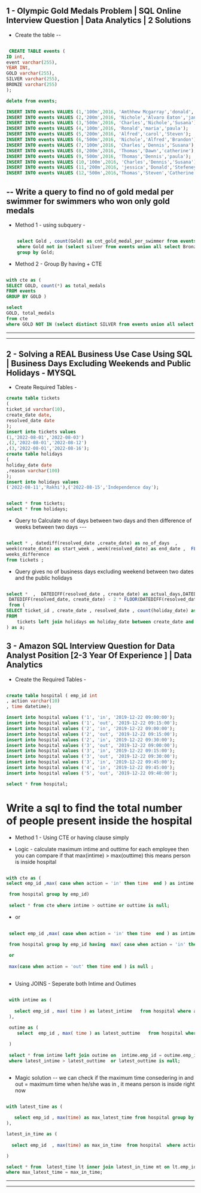 ## 1 - Olympic Gold Medals Problem | SQL Online Interview Question | Data Analytics | 2 Solutions


* Create the table -- 

```sql

 CREATE TABLE events (
ID int,
event varchar(255),
YEAR INt,
GOLD varchar(255),
SILVER varchar(255),
BRONZE varchar(255)
);

delete from events;

INSERT INTO events VALUES (1,'100m',2016, 'Amthhew Mcgarray','donald','barbara');
INSERT INTO events VALUES (2,'200m',2016, 'Nichole','Alvaro Eaton','janet Smith');
INSERT INTO events VALUES (3,'500m',2016, 'Charles','Nichole','Susana');
INSERT INTO events VALUES (4,'100m',2016, 'Ronald','maria','paula');
INSERT INTO events VALUES (5,'200m',2016, 'Alfred','carol','Steven');
INSERT INTO events VALUES (6,'500m',2016, 'Nichole','Alfred','Brandon');
INSERT INTO events VALUES (7,'100m',2016, 'Charles','Dennis','Susana');
INSERT INTO events VALUES (8,'200m',2016, 'Thomas','Dawn','catherine');
INSERT INTO events VALUES (9,'500m',2016, 'Thomas','Dennis','paula');
INSERT INTO events VALUES (10,'100m',2016, 'Charles','Dennis','Susana');
INSERT INTO events VALUES (11,'200m',2016, 'jessica','Donald','Stefeney');
INSERT INTO events VALUES (12,'500m',2016,'Thomas','Steven','Catherine');

```

## -- Write a query to find no of gold medal per swimmer for swimmers who won only gold medals




* Method 1 - using subquery - 

```sql

    select Gold , count(Gold) as cnt_gold_medal_per_swimmer from events 
    where Gold not in (select silver from events union all select Bronze from events)
    group by Gold;

```
  
* Method 2 - Group By having + CTE

```sql

with cte as (
SELECT GOLD, count(*) as total_medals
FROM events 
GROUP BY GOLD ) 

select 
GOLD, total_medals 
from cte 
where GOLD NOT IN (select distinct SILVER from events union all select distinct BRONZE from events)


```

---
---

## 2 - Solving a REAL Business Use Case Using SQL | Business Days Excluding Weekends and Public Holidays  - MYSQL

* Create Required Tables -

 ```sql
create table tickets
(
ticket_id varchar(10),
create_date date,
resolved_date date
);
insert into tickets values
(1,'2022-08-01','2022-08-03')
,(2,'2022-08-01','2022-08-12')
,(3,'2022-08-01','2022-08-16');
create table holidays
(
holiday_date date
,reason varchar(100)
);
insert into holidays values
('2022-08-11','Rakhi'),('2022-08-15','Independence day');


select * from tickets;
select * from holidays;

```

* Query to Calculate no of days between two days and then difference of weeks between two days ---

 ```sql

 select * , datediff(resolved_date ,create_date) as no_of_days  , 
 week(create_date) as start_week , week(resolved_date) as end_date ,  FLOOR( datediff(resolved_date ,create_date) / 7) AS  
 weeks_difference
 from tickets ;
 
 ```


* Query gives no of business days excluding weekend between two dates and the public holidays 


```sql

select *  ,  DATEDIFF(resolved_date , create_date) as actual_days,DATEDIFF(resolved_date, create_date) - 2 * FLOOR(DATEDIFF(resolved_date, create_date) / 7) as actual_after_weekend_excluson ,
 DATEDIFF(resolved_date, create_date) - 2 * FLOOR(DATEDIFF(resolved_date, create_date) / 7) - no_of_public_holidays AS actual_after_weekend_and_public_holiday_exclusin
 from (
SELECT ticket_id , create_date , resolved_date , count(holiday_date) as no_of_public_holidays
FROM 
    tickets left join holidays on holiday_date between create_date and resolved_date group by ticket_id , create_date , resolved_date
) as a;

```



## 3 - Amazon SQL Interview Question for Data Analyst Position [2-3 Year Of Experience ] | Data Analytics

* Create the Required Tables - 

```sql

create table hospital ( emp_id int
, action varchar(10)
, time datetime);

insert into hospital values ('1', 'in', '2019-12-22 09:00:00');
insert into hospital values ('1', 'out', '2019-12-22 09:15:00');
insert into hospital values ('2', 'in', '2019-12-22 09:00:00');
insert into hospital values ('2', 'out', '2019-12-22 09:15:00');
insert into hospital values ('2', 'in', '2019-12-22 09:30:00');
insert into hospital values ('3', 'out', '2019-12-22 09:00:00');
insert into hospital values ('3', 'in', '2019-12-22 09:15:00');
insert into hospital values ('3', 'out', '2019-12-22 09:30:00');
insert into hospital values ('3', 'in', '2019-12-22 09:45:00');
insert into hospital values ('4', 'in', '2019-12-22 09:45:00');
insert into hospital values ('5', 'out', '2019-12-22 09:40:00');

select * from hospital;


```


# Write a sql to find the total number of people present inside the hospital


* Method 1 - Using CTE or having clause simply

* Logic - calculate maximum intime and outtime for each employee then you can compare if that max(intime) > max(outtime) this means person is inside hospital


```sql

with cte as (
select emp_id ,max( case when action = 'in' then time  end ) as intime , max(case when action = 'out' then time end )as outtime 

 from hospital group by emp_id)  
 
 select * from cte where intime > outtime or outtime is null;

```

 
 * or
   
```sql
 
 select emp_id ,max( case when action = 'in' then time  end ) as intime , max(case when action = 'out' then time end )as outtime 

 from hospital group by emp_id having  max( case when action = 'in' then time  end )  > max(case when action = 'out' then time end ) 
 
 or
 
 max(case when action = 'out' then time end ) is null ;
 
 ```



* Using JOINS - Seperate both Intime and Outimes

```sql

 with intime as (
  
   select emp_id , max( time ) as latest_intime   from hospital where action = 'in' group by emp_id 
 ), 
 
 outime as (
    select  emp_id , max( time ) as latest_outtime   from hospital where action = 'out' group by emp_id

 )
 
 select * from intime left join outime on  intime.emp_id = outime.emp_id
 where latest_intime > latest_outtime  or latest_outtime is null;
 
 ```


 
 * Magic solution -- we can check if the maximum time consedering in and out   =  maximum time when he/she was in , it means person is 
   inside right now

 ```sql

 with latest_time as (
 
    select emp_id , max(time) as max_latest_time from hospital group by emp_id
 ),
 
 latest_in_time as (  
   
   select emp_id  , max(time) as max_in_time  from hospital  where action  = 'in'  group by emp_id
 
 )
 
 select * from  latest_time lt inner join latest_in_time mt on lt.emp_id = mt.emp_id 
 where max_latest_time = max_in_time;

```

---
---
 
 


 
